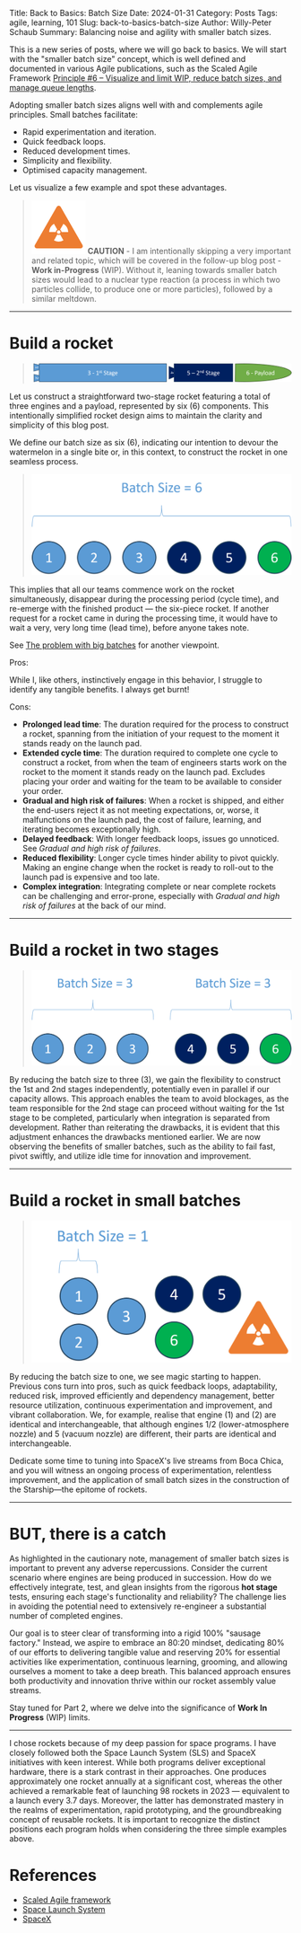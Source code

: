 Title: Back to Basics: Batch Size
Date: 2024-01-31
Category: Posts 
Tags: agile, learning, 101
Slug: back-to-basics-batch-size
Author: Willy-Peter Schaub
Summary: Balancing noise and agility with smaller batch sizes.

This is a new series of posts, where we will go back to basics. We will start with the "smaller batch size" concept, which is well defined and documented in various Agile publications, such as the Scaled Agile Framework [Principle #6 – Visualize and limit WIP, reduce batch sizes, and manage queue lengths](https://v5.scaledagileframework.com/visualize-and-limit-wip-reduce-batch-sizes-and-manage-queue-lengths/).

Adopting smaller batch sizes aligns well with and complements agile principles. Small batches facilitate:

- Rapid experimentation and iteration.
- Quick feedback loops.
- Reduced development times.
- Simplicity and flexibility.
- Optimised capacity management.

Let us visualize a few example and spot these advantages.

>
> ![Build a rocket](/images/back-to-basics-batch-size-alert.png)
> **CAUTION** - I am intentionally skipping a very important and related topic, which will be covered in the follow-up blog post - **Work in-Progress** (WIP). Without it, leaning towards smaller batch sizes would lead to a nuclear type reaction (a process in which two particles collide, to produce one or more particles), followed by a similar meltdown.
>

---

# Build a rocket

> ![Build a rocket](/images/back-to-basics-batch-size-0.png)

Let us construct a straightforward two-stage rocket featuring a total of three engines and a payload, represented by six (6) components. This intentionally simplified rocket design aims to maintain the clarity and simplicity of this blog post.

We define our batch size as six (6), indicating our intention to devour the watermelon in a single bite or, in this context, to construct the rocket in one seamless process.

> ![Build a rocket](/images/back-to-basics-batch-size-1.png)

This implies that all our teams commence work on the rocket simultaneously, disappear during the processing period (cycle time), and re-emerge with the finished product — the six-piece rocket. If another request for a rocket came in during the processing time, it would have to wait a very, very long time (lead time), before anyone takes note. 

See [The problem with big batches](https://wsbctechnicalblog.github.io/the-problem-with-big-batches.html) for another viewpoint.

Pros:

While I, like others, instinctively engage in this behavior, I struggle to identify any tangible benefits. I always get burnt!

Cons:

- **Prolonged lead time**: The duration required for the process to construct a rocket, spanning from the initiation of your request to the moment it stands ready on the launch pad.
- **Extended cycle time**: The duration required to complete one cycle to construct a rocket, from when the team of engineers starts work on the rocket to the moment it stands ready on the launch pad. Excludes placing your order and waiting for the team to be available to consider your order. 
- **Gradual and high risk of failures**: When a rocket is shipped, and either the end-users reject it as not meeting expectations, or, worse, it malfunctions on the launch pad, the cost of failure, learning, and iterating becomes exceptionally high.
- **Delayed feedback**: With longer feedback loops, issues go unnoticed. See *Gradual and high risk of failures*.
- **Reduced flexibility**: Longer cycle times hinder ability to pivot quickly. Making an engine change when the rocket is ready to roll-out to the launch pad is expensive and too late.
- **Complex integration**: Integrating complete or near complete rockets can be challenging and error-prone, especially with *Gradual and high risk of failures* at the back of our mind.

---

# Build a rocket in two stages

> ![Build a rocket in two stages](/images/back-to-basics-batch-size-2.png)

By reducing the batch size to three (3), we gain the flexibility to construct the 1st and 2nd stages independently, potentially even in parallel if our capacity allows. This approach enables the team to avoid blockages, as the team responsible for the 2nd stage can proceed without waiting for the 1st stage to be completed, particularly when integration is separated from development. Rather than reiterating the drawbacks, it is evident that this adjustment enhances the drawbacks mentioned earlier. We are now observing the benefits of smaller batches, such as the ability to fail fast, pivot swiftly, and utilize idle time for innovation and improvement.

---

# Build a rocket in small batches

> ![Build a rocket in small batches](/images/back-to-basics-batch-size-3.png)

By reducing the batch size to one, we see magic starting to happen. Previous cons turn into pros, such as quick feedback loops, adaptability, reduced risk, improved efficiently and dependency management, better resource utilization, continuous experimentation and improvement, and vibrant collaboration. We, for example, realise that engine (1) and (2) are identical and interchangeable, that although engines 1/2 (lower-atmosphere nozzle) and 5 (vacuum nozzle) are different, their parts are identical and interchangeable.

Dedicate some time to tuning into SpaceX's live streams from Boca Chica, and you will witness an ongoing process of experimentation, relentless improvement, and the application of small batch sizes in the construction of the Starship—the epitome of rockets.

---

# BUT, there is a catch

As highlighted in the cautionary note, management of smaller batch sizes is important to prevent any adverse repercussions. Consider the current scenario where engines are being produced in succession. How do we effectively integrate, test, and glean insights from the rigorous **hot stage** tests, ensuring each stage's functionality and reliability? The challenge lies in avoiding the potential need to extensively re-engineer a substantial number of completed engines.

Our goal is to steer clear of transforming into a rigid 100% "sausage factory." Instead, we aspire to embrace an 80:20 mindset, dedicating 80% of our efforts to delivering tangible value and reserving 20% for essential activities like experimentation, continuous learning, grooming, and allowing ourselves a moment to take a deep breath. This balanced approach ensures both productivity and innovation thrive within our rocket assembly value streams.

Stay tuned for Part 2, where we delve into the significance of **Work In Progress** (WIP) limits.

---

I chose rockets because of my deep passion for space programs. I have closely followed both the Space Launch System (SLS) and SpaceX initiatives with keen interest. While both programs deliver exceptional hardware, there is a stark contrast in their approaches. One produces approximately one rocket annually at a significant cost, whereas the other achieved a remarkable feat of launching 98 rockets in 2023 — equivalent to a launch every 3.7 days. Moreover, the latter has demonstrated mastery in the realms of experimentation, rapid prototyping, and the groundbreaking concept of reusable rockets. It is important to recognize the distinct positions each program holds when considering the three simple examples above.

# References

- [Scaled Agile framework](https://scaledagileframework.com/)
- [Space Launch System](https://www.nasa.gov/humans-in-space/space-launch-system/)
- [SpaceX](https://www.spacex.com/)

